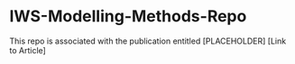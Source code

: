 # IWS-Modelling-Methods-Repo
This repo is associated with the publication entitled [PLACEHOLDER] [Link to Article]
